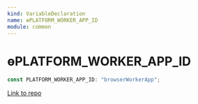 ```yaml
---
kind: VariableDeclaration
name: ɵPLATFORM_WORKER_APP_ID
module: common
---
```


# ɵPLATFORM_WORKER_APP_ID

```ts
const PLATFORM_WORKER_APP_ID: "browserWorkerApp";
```

[Link to repo](https://github.com/timdeschryver/angular/blob/master/packages/common/src/platform_id.ts#L11-L11)
